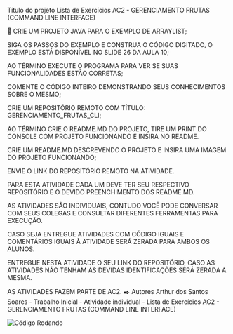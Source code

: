 Título do projeto Lista de Exercícios AC2 - GERENCIAMENTO FRUTAS (COMMAND LINE INTERFACE)

🚀 CRIE UM PROJETO JAVA PARA O EXEMPLO DE ARRAYLIST;

SIGA OS PASSOS DO EXEMPLO E CONSTRUA O CÓDIGO DIGITADO, O EXEMPLO ESTÁ DISPONÍVEL NO SLIDE 26 DA AULA 10;

AO TÉRMINO EXECUTE O PROGRAMA PARA VER SE SUAS FUNCIONALIDADES ESTÃO CORRETAS;

COMENTE O CÓDIGO INTEIRO DEMONSTRANDO SEUS CONHECIMENTOS SOBRE O MESMO;

CRIE UM REPOSITÓRIO REMOTO COM TÍTULO: GERENCIAMENTO_FRUTAS_CLI;

AO TÉRMINO CRIE O README.MD DO PROJETO, TIRE UM PRINT DO CONSOLE COM PROJETO FUNCIONANDO E INSIRA NO README.

CRIE UM README.MD DESCREVENDO O PROJETO E INSIRA UMA IMAGEM DO PROJETO FUNCIONANDO;

ENVIE O LINK DO REPOSITÓRIO REMOTO NA ATIVIDADE.

PARA ESTA ATIVIDADE CADA UM DEVE TER SEU RESPECTIVO REPOSITÓRIO E O DEVIDO PREENCHIMENTO DOS README.MD.

AS ATIVIDADES SÃO INDIVIDUAIS, CONTUDO VOCÊ PODE CONVERSAR COM SEUS COLEGAS E CONSULTAR DIFERENTES FERRAMENTAS PARA EXECUÇÃO.

CASO SEJA ENTREGUE ATIVIDADES COM CÓDIGO IGUAIS E COMENTÁRIOS IGUAIS À ATIVIDADE SERÁ ZERADA PARA AMBOS OS ALUNOS.

ENTREGUE NESTA ATIVIDADE O SEU LINK DO REPOSITÓRIO, CASO AS ATIVIDADES NÃO TENHAM AS DEVIDAS IDENTIFICAÇÕES SERÁ ZERADA A MESMA.

AS ATIVIDADES FAZEM PARTE DE AC2. 
✒️ Autores Arthur dos Santos Soares - Trabalho Inicial - Atividade individual - Lista de Exercícios AC2 - GERENCIAMENTO FRUTAS (COMMAND LINE INTERFACE)

![Código Rodando](https://github.com/ArthurFoda/GERENCIAMENTO_FRUTAS_CLI/blob/main/C%C3%B3digo%20da%20atividade.png)
